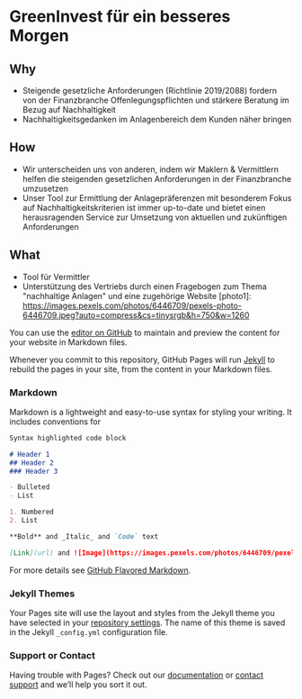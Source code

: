 # GreenInvest für ein besseres Morgen

## Why
- Steigende gesetzliche Anforderungen (Richtlinie 2019/2088) fordern von der Finanzbranche Offenlegungspflichten und stärkere Beratung im Bezug auf Nachhaltigkeit
- Nachhaltigkeitsgedanken im Anlagenbereich dem Kunden näher bringen

## How
- Wir unterscheiden uns von anderen, indem wir Maklern & Vermittlern helfen die steigenden gesetzlichen Anforderungen in der Finanzbranche umzusetzen
- Unser Tool zur Ermittlung der Anlagepräferenzen mit besonderem Fokus auf Nachhaltigkeitskriterien ist immer up-to-date und bietet einen herausragenden Service zur Umsetzung von aktuellen und zukünftigen Anforderungen

## What
- Tool für Vermittler
- Unterstützung des Vertriebs durch einen Fragebogen zum Thema "nachhaltige Anlagen" und eine zugehörige Website
[photo1]: https://images.pexels.com/photos/6446709/pexels-photo-6446709.jpeg?auto=compress&cs=tinysrgb&h=750&w=1260


You can use the [editor on GitHub](https://github.com/dhbw-de/GreenInvest/edit/main/docs/index.md) to maintain and preview the content for your website in Markdown files.

Whenever you commit to this repository, GitHub Pages will run [Jekyll](https://jekyllrb.com/) to rebuild the pages in your site, from the content in your Markdown files.

### Markdown

Markdown is a lightweight and easy-to-use syntax for styling your writing. It includes conventions for

```markdown
Syntax highlighted code block

# Header 1
## Header 2
### Header 3

- Bulleted
- List

1. Numbered
2. List

**Bold** and _Italic_ and `Code` text

[Link](url) and ![Image](https://images.pexels.com/photos/6446709/pexels-photo-6446709.jpeg?auto=compress&cs=tinysrgb&h=750&w=1260)
```

For more details see [GitHub Flavored Markdown](https://guides.github.com/features/mastering-markdown/).

### Jekyll Themes

Your Pages site will use the layout and styles from the Jekyll theme you have selected in your [repository settings](https://github.com/dhbw-de/GreenInvest/settings/pages). The name of this theme is saved in the Jekyll `_config.yml` configuration file.

### Support or Contact

Having trouble with Pages? Check out our [documentation](https://docs.github.com/categories/github-pages-basics/) or [contact support](https://support.github.com/contact) and we’ll help you sort it out.
